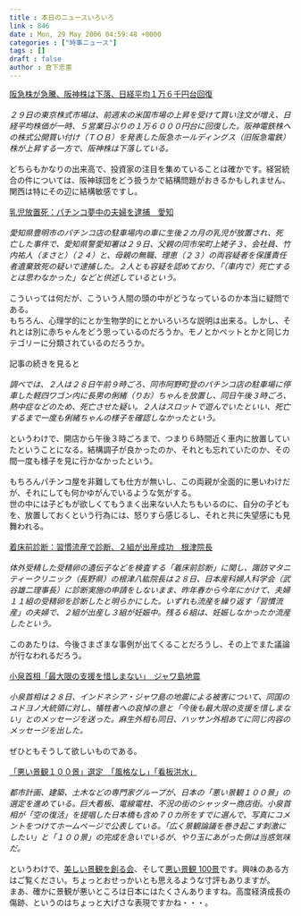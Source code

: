 ```yaml
---
title : 本日のニュースいろいろ
link : 846
date : Mon, 29 May 2006 04:59:48 +0000
categories : ["時事ニュース"]
tags : []
draft : false
author : 倉下忠憲
---
```


<A HREF="http://www.asahi.com/business/update/0529/059.html" TARGET="_blank">阪急株が急騰、阪神株は下落、日経平均１万６千円台回復</A><BR><BR><I>２９日の東京株式市場は、前週末の米国市場の上昇を受けて買い注文が増え、日経平均株価が一時、５営業日ぶりの１万６０００円台に回復した。阪神電鉄株への株式公開買い付け（ＴＯＢ）を発表した阪急ホールディングス（旧阪急電鉄）株が上昇する一方で、阪神株は下落している。</I> <BR><BR>どちらもかなりの出来高で、投資家の注目を集めていることは確かです。経営統合の件については、阪神球団をどう扱うかで結構問題がおきるかもしれません、関西は特にその辺に結構敏感ですし。<BR><BR><A HREF="http://www.mainichi-msn.co.jp/today/news/20060529k0000e040058000c.html" TARGET="_blank">乳児放置死：パチンコ夢中の夫婦を逮捕　愛知</A><BR><BR><I>愛知県豊明市のパチンコ店の駐車場内の車に生後２カ月の乳児が放置され、死亡した事件で、愛知県警愛知署は２９日、父親の同市栄町上姥子３、会社員、竹内祐人（まさと）（２４）と、母親の無職、理恵（２３）の両容疑者を保護責任者遺棄致死の疑いで逮捕した。２人とも容疑を認めており、「（車内で）死亡するとは思わなかった」などと供述しているという。</I><BR><BR>こういっては何だが、こういう人間の頭の中がどうなっているのか本当に疑問である。<BR>もちろん、心理学的にとか生物学的にとかいろいろな説明は出来る。しかし、それとは別に赤ちゃんをどう思っているのだろうか。モノとかペットとかと同じカテゴリーに分類されているのだろうか。<BR><BR>記事の続きを見ると<BR><BR><I>調べでは、２人は２８日午前９時ごろ、同市阿野町登のパチンコ店の駐車場に停車した軽四ワゴン内に長男の俐緒（りお）ちゃんを放置し、同日午後３時ごろ、熱中症などのため、死亡させた疑い。２人はスロットで遊んでいたといい、死亡するまで一度も俐緒ちゃんの様子を確認しなかったという。</I><BR><BR>というわけで、開店から午後３時ごろまで、つまり６時間近く車内に放置していたということになる。結構調子が良かったのか、それとも忘れていたのか、その間一度も様子を見に行かなかったという。<BR><BR>もちろんパチンコ屋を非難しても仕方が無いし、この両親が全面的に悪いわけだが、それにしても何かゆがんでいるような気がする。<BR>世の中には子どもが欲しくてもうまく出来ない人たちもいるのに、自分の子どもを、放置しておくという行為には、怒りすら感じるし、それと共に失望感にも見舞われる。<BR><BR><A HREF="http://www.mainichi-msn.co.jp/science/medical/news/20060529k0000m040088000c.html" TARGET="_blank">着床前診断：習慣流産で診断、２組が出産成功　根津院長</A><BR><BR><I>体外受精した受精卵の遺伝子などを検査する「着床前診断」に関し、諏訪マタニティークリニック（長野県）の根津八紘院長は２８日、日本産科婦人科学会（武谷雄二理事長）に診断実施の申請をしないまま、昨年春から今年にかけて、夫婦１１組の受精卵を診断したと明らかにした。いずれも流産を繰り返す「習慣流産」の夫婦で、２組が出産し３組が妊娠中。残る６組は、妊娠しなかったか流産したという。</I><BR><BR>このあたりは、今後さまざまな事例が出てくることだろうし、その上でまた議論が行なわれるだろう。<BR><BR><A HREF="http://www.asahi.com/politics/update/0528/006.html" TARGET="_blank">小泉首相「最大限の支援を惜しまない」　ジャワ島地震</A><BR><BR><I>小泉首相は２８日、インドネシア・ジャワ島の地震による被害について、同国のユドヨノ大統領に対し、犠牲者への哀悼の意と「今後も最大限の支援を惜しまない」とのメッセージを送った。麻生外相も同日、ハッサン外相あてに同じ内容のメッセージを出した。</I> <BR><BR>ぜひともそうして欲しいものである。<BR><A HREF="http://www.asahi.com/life/update/0528/004.html" TARGET="_blank"><BR>「悪い景観１００景」選定　「風格なし」「看板洪水」</A><BR><BR><I>都市計画、建築、土木などの専門家グループが、日本の「悪い景観１００景」の選定を進めている。巨大看板、電線電柱、不況の街のシャッター商店街。小泉首相が「空の復活」を提唱した日本橋も含め７０カ所をすでに選んで、写真にコメントをつけてホームページで公表している。「広く景観論議を巻き起こす刺激にしたい」と「１００景」の完成を急いでいるが、やり玉にあがった側は当惑気味だ。</I><BR><BR>というわけで、<A HREF="http://www.utsukushii-keikan.net/" TARGET="_blank">美しい景観を創る会</A>、そして<A HREF="http://www.utsukushii-keikan.net/10_worst100/worst.html" TARGET="_blank">悪い景観 100景</A>です。興味のある方はご覧ください。ちょっとおせっかいとも思えるような寸評もありますが。<BR>まあ、確かに景観が悪いところは日本にはたくさんありますね。高度経済成長の傷跡、というのはちょっと大げさな表現ですかね・・・。<BR><BR><br><br>
